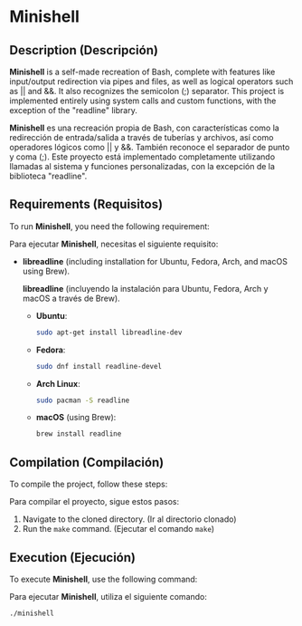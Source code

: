 # Minishell

## Description (Descripción)

**Minishell** is a self-made recreation of Bash, complete with features like input/output redirection via pipes and files, as well as logical operators such as || and &&. It also recognizes the semicolon (;) separator. This project is implemented entirely using system calls and custom functions, with the exception of the "readline" library.

**Minishell** es una recreación propia de Bash, con características como la redirección de entrada/salida a través de tuberías y archivos, así como operadores lógicos como || y &&. También reconoce el separador de punto y coma (;). Este proyecto está implementado completamente utilizando llamadas al sistema y funciones personalizadas, con la excepción de la biblioteca "readline".

## Requirements (Requisitos)

To run **Minishell**, you need the following requirement:

Para ejecutar **Minishell**, necesitas el siguiente requisito:

- **libreadline** (including installation for Ubuntu, Fedora, Arch, and macOS using Brew).

    **libreadline** (incluyendo la instalación para Ubuntu, Fedora, Arch y macOS a través de Brew).

    - **Ubuntu**:

      ```bash
      sudo apt-get install libreadline-dev
      ```

    - **Fedora**:

      ```bash
      sudo dnf install readline-devel
      ```

    - **Arch Linux**:

      ```bash
      sudo pacman -S readline
      ```

    - **macOS** (using Brew):

      ```bash
      brew install readline
      ```

## Compilation (Compilación)

To compile the project, follow these steps:

Para compilar el proyecto, sigue estos pasos:

1. Navigate to the cloned directory. (Ir al directorio clonado)
2. Run the `make` command. (Ejecutar el comando `make`)

## Execution (Ejecución)

To execute **Minishell**, use the following command:

Para ejecutar **Minishell**, utiliza el siguiente comando:

```bash
./minishell
